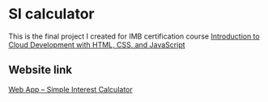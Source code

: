 # SI calculator

This is the final project I created for IMB certification course [Introduction to Cloud Development with HTML, CSS, and JavaScript](https://learning.edx.org/course/course-v1:IBM+CAD101EN+2T2020/home)

## Website link 

[Web App – Simple Interest Calculator](https://debopriyadey.github.io/SI-Calculator/)
